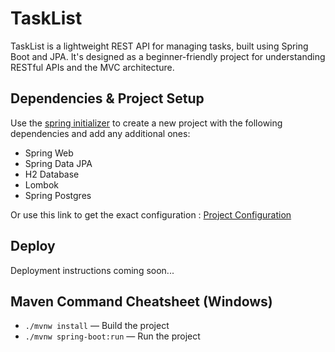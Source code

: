 # TaskList
TaskList is a lightweight REST API for managing tasks, built using Spring Boot and JPA. It's designed as a beginner-friendly project for understanding RESTful APIs and the MVC architecture.


## Dependencies & Project Setup 
Use the [spring initializer](https://start.spring.io/) to create a new project with the following dependencies and add any additional ones:
- Spring Web
- Spring Data JPA
- H2 Database
- Lombok
- Spring Postgres

Or use this link to get the exact configuration : [Project Configuration](https://start.spring.io/#!type=maven-project&language=java&platformVersion=3.4.4&packaging=jar&jvmVersion=24&groupId=com.archit&artifactId=tasklist_api&name=tasklist_api&description=Backend%20REST%20Api%20for%20Tasklist%20application&packageName=com.archit.tasklist_api&dependencies=web,data-jpa,postgresql,lombok,h2)

## Deploy
Deployment instructions coming soon...

## Maven Command Cheatsheet (Windows)
- `./mvnw install` — Build the project
- `./mvnw spring-boot:run` — Run the project